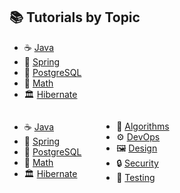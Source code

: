 
## 📚 Tutorials by Topic

- ☕ [Java](./java/tutorials.md) 
- 🌱 [Spring](./spring/tutorials.md)
- 🐘 [PostgreSQL](./postgresql/tutorials.md)
- 📐 [Math](./math/tutorials.md)
- 🏛️ [Hibernate](./hibernate/tutorials.md)



<!-- | ☕ [Java](./java/tutorials.md) | 🌱 [Spring](./spring/tutorials.md) | 🐘 [PostgreSQL](./postgresql/tutorials.md) | 🏛️ [Hibernate](./hibernate/tutorials.md) | ☁️ [AWS](./aws/tutorials.md) | 🧵 [Apache Kafka](./kafka/tutorials.md) |🎨 [Design Patterns](./design-patterns/tutorials.md)|
|:-------------------------------|:-------------------------------------|:--------------------------------------------|:------------------------------------------|:-------------------------------|:------------------------------------------|:------------------------------------------|
 🐍 [**Python**](./python/tutorials.md) | 🧠 [**Algorithms**](./algorithms/tutorials.md) | 🗂️ [**Data Structures**](./data-structures/tutorials.md) |   |   ||| 


<!-- {:target="_blank" rel="noopener"} -->


<!-- Inline: \( f(x) = x^2 \)

Block:
$$
\int_0^2 x^2 \, dx
$$ -->

<div>
  <!-- First list -->
  <ul style="display:inline-block; vertical-align:top; margin-right:2em;">
    <li>☕ <a href="./java/tutorials.md">Java</a></li>
    <li>🌱 <a href="./spring/tutorials.md">Spring</a></li>
    <li>🐘 <a href="./postgresql/tutorials.md">PostgreSQL</a></li>
    <li>📐 <a href="./math/tutorials.md">Math</a></li>
    <li>🏛️ <a href="./hibernate/tutorials.md">Hibernate</a></li>
  </ul>

  <!-- Second list -->
  <ul style="display:inline-block; vertical-align:top;">
    <li>📘 <a href="./algorithms/tutorials.md">Algorithms</a></li>
    <li>⚙️ <a href="./devops/tutorials.md">DevOps</a></li>
    <li>🖼️ <a href="./design/tutorials.md">Design</a></li>
    <li>🔒 <a href="./security/tutorials.md">Security</a></li>
    <li>🧪 <a href="./testing/tutorials.md">Testing</a></li>
  </ul>
</div>

